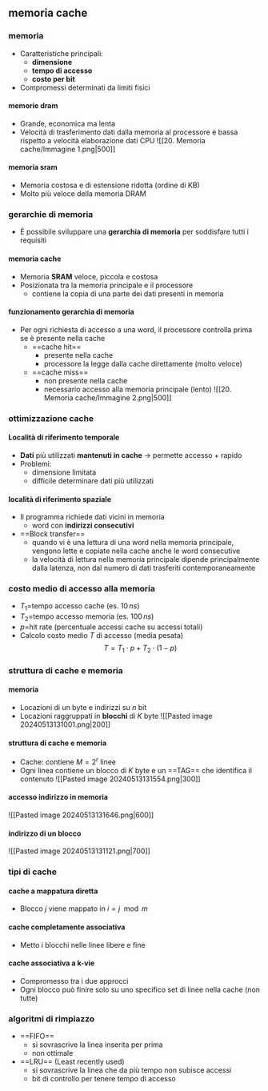 ## memoria cache
### memoria
- Caratteristiche principali:
	- **dimensione**
	- **tempo di accesso**
	- **costo per bit**
- Compromessi determinati da limiti fisici
#### memorie dram
- Grande, economica ma lenta
- Velocità di trasferimento dati dalla memoria al processore è bassa rispetto a velocità elaborazione dati CPU
![[20. Memoria cache/Immagine 1.png|500]]
#### memoria sram
- Memoria costosa e di estensione ridotta (ordine di KB)
- Molto più veloce della memoria DRAM
### gerarchie di memoria
- È possibile sviluppare una **gerarchia di memoria** per soddisfare tutti i requisiti
#### memoria cache
- Memoria **SRAM** veloce, piccola e costosa
- Posizionata tra la memoria principale e il processore
	- contiene la copia di una parte dei dati presenti in memoria
#### funzionamento gerarchia di memoria
- Per ogni richiesta di accesso a una word, il processore controlla prima se è presente nella cache
	- ==cache hit==
		- presente nella cache
		- processore la legge dalla cache direttamente (molto veloce)
	- ==cache miss==
		- non presente nella cache
		- necessario accesso alla memoria principale (lento)
![[20. Memoria cache/Immagine 2.png|500]]
### ottimizzazione cache
#### Località di riferimento temporale
- **Dati** più utilizzati **mantenuti in cache** -> permette accesso + rapido
- Problemi:
	- dimensione limitata
	- difficile determinare dati più utilizzati
#### località di riferimento spaziale
- Il programma richiede dati vicini in memoria 
	- word con **indirizzi consecutivi**
- ==Block transfer==
	- quando vi è una lettura di una word nella memoria principale, vengono lette e copiate nella cache anche le word consecutive 
	- la velocità di lettura nella memoria principale dipende principalmente dalla latenza, non dal numero di dati trasferiti contemporaneamente 
### costo medio di accesso alla memoria
- $T_1$=tempo accesso cache (es. $10\,ns$)
- $T_2$=tempo accesso memoria (es. $100\,ns$)
- $p=$hit rate (percentuale accessi cache su accessi totali)
- Calcolo costo medio $T$ di accesso (media pesata)
$$
T=T_{1}\cdot p + T_{2}\cdot(1-p)
$$
### struttura di cache e memoria
#### memoria
- Locazioni di un byte e indirizzi su $n$ bit
- Locazioni raggruppati in **blocchi** di $K$ byte
![[Pasted image 20240513131001.png|200]]
#### struttura di cache e memoria
- Cache: contiene $M=2^r$ linee
- Ogni linea contiene un blocco di $K$ byte e un ==TAG== che identifica il contenuto
![[Pasted image 20240513131554.png|300]]
#### accesso indirizzo in memoria
![[Pasted image 20240513131646.png|600]]
#### indirizzo di un blocco
![[Pasted image 20240513131121.png|700]]
### tipi di cache
#### cache a mappatura diretta
- Blocco $j$ viene mappato in $i=j\mod{m}$
#### cache completamente associativa
- Metto i blocchi nelle linee libere e fine
#### cache associativa a k-vie
- Compromesso tra i due approcci
- Ogni blocco può finire solo su uno specifico set di linee nella cache (non tutte)

### algoritmi di rimpiazzo
- ==FIFO==
	- si sovrascrive la linea inserita per prima
	- non ottimale
- ==LRU== (Least recently used)
	- si sovrascrive la linea che da più tempo non subisce accessi
	- bit di controllo per tenere tempo di accesso